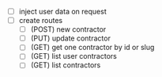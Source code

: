 - [ ] inject user data on request
- [ ] create routes
  - [ ] (POST) new contractor
  - [ ] (PUT) update contractor
  - [ ] (GET) get one contractor by id or slug
  - [ ] (GET) list user contractors
  - [ ] (GET) list contractors
